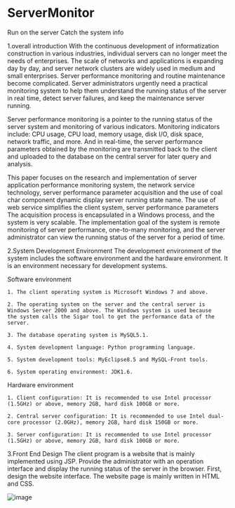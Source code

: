 # ServerMonitor
Run on the server
Catch the system info

1.overall introduction
With the continuous development of informatization construction in various industries, individual servers can no longer meet the needs of enterprises. The scale of networks and applications is expanding day by day, and server network clusters are widely used in medium and small enterprises. Server performance monitoring and routine maintenance become complicated. Server administrators urgently need a practical monitoring system to help them understand the running status of the server in real time, detect server failures, and keep the maintenance server running.

Server performance monitoring is a pointer to the running status of the server system and monitoring of various indicators. Monitoring indicators include: CPU usage, CPU load, memory usage, disk I/O, disk space, network traffic, and more. And in real-time, the server performance parameters obtained by the monitoring are transmitted back to the client and uploaded to the database on the central server for later query and analysis.


This paper focuses on the research and implementation of server application performance monitoring system, the network service technology, server performance parameter acquisition and the use of coal char component dynamic display server running state name. The use of web service simplifies the client system, server performance parameters The acquisition process is encapsulated in a Windows process, and the system is very scalable. The implementation goal of the system is remote monitoring of server performance, one-to-many monitoring, and the server administrator can view the running status of the server for a period of time.

2.System Development Environment
The development environment of the system includes the software environment and the hardware environment. It is an environment necessary for development systems.

  Software environment
  
    1. The client operating system is Microsoft Windows 7 and above.
    
    2. The operating system on the server and the central server is Windows Server 2000 and above. The Windows system is used because     the system calls the Sigar tool to get the performance data of the server.
    
    3. The database operating system is MySQL5.1.
    
    4. System development language: Python programming language.
    
    5. System development tools: MyEclipse8.5 and MySQL-Front tools.
    
    6. System operating environment: JDK1.6.
    
  Hardware environment
  
    1. Client configuration: It is recommended to use Intel processor (1.5GHz) or above, memory 2GB, hard disk 100GB or more.
    
    2. Central server configuration: It is recommended to use Intel dual-core processor (2.0GHz), memory 2GB, hard disk 150GB or more.
    
    3. Server configuration: It is recommended to use Intel processor (1.5GHz) or above, memory 2GB, hard disk 100GB or more.
    
    
    
3.Front End Design
The client program is a website that is mainly implemented using JSP. Provide the administrator with an operation interface and display the running status of the server in the browser. First, design the website interface. The website page is mainly written in HTML and CSS.

![image](https://user-images.githubusercontent.com/44720386/64757844-161cd400-d4e8-11e9-8f14-b9e543eee04b.png)

